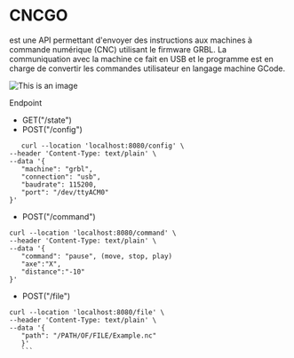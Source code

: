 # CNCGO
 est une API permettant d'envoyer des instructions aux machines à commande numérique (CNC) utilisant le firmware GRBL. La communiquation avec la machine ce fait en USB et le programme est en charge de convertir les commandes utilisateur en langage machine GCode.

![This is an image](https://github.com/gildasgatel/CNCGO/_data_/cncgo.jpg)

 Endpoint
 * GET("/state")
 * POST("/config")
 ```
    curl --location 'localhost:8080/config' \
--header 'Content-Type: text/plain' \
--data '{
    "machine": "grbl", 
    "connection": "usb", 
    "baudrate": 115200,
    "port": "/dev/ttyACM0"
}'
```
 * POST("/command")
 ```
 curl --location 'localhost:8080/command' \
--header 'Content-Type: text/plain' \
--data '{
    "command": "pause", (move, stop, play)
    "axe":"X",
    "distance":"-10"
}'
```
 * POST("/file")
 ```
 curl --location 'localhost:8080/file' \
--header 'Content-Type: text/plain' \
--data '{
    "path": "/PATH/OF/FILE/Example.nc"
    }'
    ```

